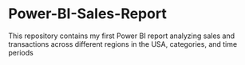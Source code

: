 # Power-BI-Sales-Report
This repository contains my first Power BI report analyzing sales and transactions across different regions in the USA, categories, and time periods
